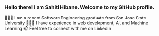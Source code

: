 ### Hello there! I am Sahiti Hibane. Welcome to my GitHub profile.
 
👩🏻‍🎓 I am a recent Software Engineering graduate from San Jose State University
👩🏻‍💻 I have experience in web development, AI, and Machine Learning
📫 Feel free to connect with me on Linkedin
